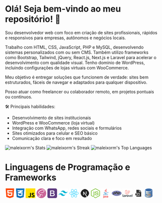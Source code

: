 # Olá! Seja bem-vindo ao meu repositório! :vulcan_salute:

Sou desenvolvedor web com foco em criação de sites profissionais, rápidos e responsivos para empresas, autônomos e negócios locais.

Trabalho com HTML, CSS, JavaScript, PHP e MySQL, desenvolvendo sistemas personalizados com ou sem CMS. Também utilizo frameworks como Bootstrap, Tailwind, jQuery, React.js, Next.js e Laravel para acelerar o desenvolvimento com qualidade visual. Tenho domínio de WordPress, incluindo configurações de lojas virtuais com WooCommerce.

Meu objetivo é entregar soluções que funcionem de verdade: sites bem estruturados, fáceis de navegar e adaptados para qualquer dispositivo.

Posso atuar como freelancer ou colaborador remoto, em projetos pontuais ou contínuos.

🛠️ Principais habilidades:
- Desenvolvimento de sites institucionais
- WordPress e WooCommerce (loja virtual)
- Integração com WhatsApp, redes sociais e formulários
- Sites otimizados para celular e SEO básico
- Comunicação clara e foco em resultado

![maleixorm's Stats](https://github-readme-stats.vercel.app/api?username=maleixorm&theme=default&show_icons=true&hide_border=true&count_private=true)
![maleixorm's Streak](https://github-readme-streak-stats.herokuapp.com/?user=maleixorm&theme=default&hide_border=true)
![maleixorm's Top Languages](https://github-readme-stats.vercel.app/api/top-langs/?username=maleixorm&theme=default&show_icons=true&hide_border=true&layout=compact)

# Linguagens de Programação e Frameworks

![HTML5](html5.png) ![CSS3](css3.png) ![JavaScript](js.png) ![SASS](sass.png) ![Bootstrap](bs.png) ![Tailwind](tw.png) ![React](react.png) ![NextJS](next.png) ![Node JS](nodejs.png) ![Java](java.png) ![PHP](php.png) ![Laravel](laravel.png) ![ShellScript](ssh.png) ![MySQL](mysql.png)
